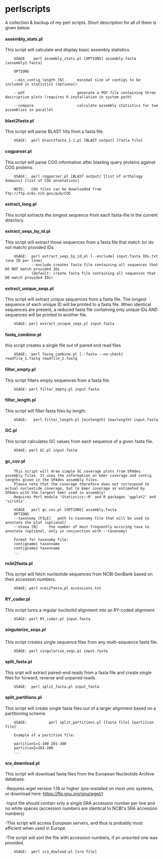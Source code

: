 # perlscripts

A collection & backup of my perl scripts. Short description for all of them is given below.


#### assembly_stats.pl 

This script will calculate and display basic assembly statistics.

        USAGE    perl assembly_stats.pl [OPTIONS] assembly.fasta [assembly2.fasta]

        OPTIONS

        --min_contig_length [N]      minimal size of contigs to be included in statistics (optional)

        --pdf                        generate a PDF file containing three descriptive plots (requires R installation in system path)

        --compare                    calculate assembly statistics for two assemblies in parallel


#### blast2fasta.pl

This script will parse BLAST hits from a fasta file.

        USAGE:	perl blast2fasta_1.1.pl [BLAST output] [fasta file]


#### cogparser.pl

This script will parse COG information after blasting query proteins against COG proteins.

        USAGE:	perl cogparser.pl [BLAST output] [list of orthology domains] [list of COG annotations]

        NOTE:	COG files can be downloaded from ftp://ftp.ncbi.nih.gov/pub/COG


#### extract_long.pl

This script extracts the longest sequence from each fasta-file in the current directory.


#### extract_seqs_by_id.pl                                              
This script will extract those sequences from a fasta file that match (or do not match) provided IDs

        USAGE:  perl extract_seqs_by_id.pl [--exclude] input.fasta IDs.txt (one ID per line)
                --exclude creates fasta file containing all sequences that DO NOT match provided IDs
                (default: create fasta file containing all sequences that DO match provided IDs)


#### extract_unique_seqs.pl

This script will extract unique sequences from a fasta file. The longest sequence of each unique ID will be printed to a fasta file.
When identical sequences are present, a reduced fasta file containing only unique IDs AND sequences will be printed to another file.

        USAGE: perl extract_unique_seqs.pl input.fasta


#### fastq_combine.pl                                                     
this script creates a single file out of paired end read files

        USAGE:  perl fastq_combine.pl [--fasta --no-check] readfile_1.fastq readfile_2.fastq


#### filter_empty.pl

This script filters empty sequences from a fasta file.

        USAGE: perl filter_empty.pl input.fasta


#### filter_length.pl                                                    
This script will filter fasta files by length.

        USAGE:   perl filter_length.pl [minlength] [maxlength] input.fasta


#### GC.pl

This script calculates GC values from each sequence of a given fasta file.

        USAGE: perl GC.pl input.fasta


#### gc_cov.pl
        This script will draw simple GC coverage plots from SPAdes assembly files. It uses the information on kmer coverage and contig lengths given in the SPAdes assembly files.
        Please note that the coverage therefore does not correspond to actual nucleotide coverage, but to kmer coverage as estimated by SPAdes with the largest kmer used in assembly!
        Requires Perl module 'Statistics::R' and R packages 'ggplot2' and 'viridis'.

        USAGE	perl gc_cov.pl [OPTIONS] assembly.fasta
        OPTIONS
        --taxonomy [FILE]	path to taxonomy file that will be used to annotate the plot (optional)
        --ntaxa [N]		the number of most frequently occuring taxa to annotate (optional, only in conjunction with --taxonomy)

        Format for taxonomy file:
        contigname1	taxonname
        contigname2	taxonname
        ...



#### ncbi2fasta.pl

This script will fetch nucleotide sequences from NCBI GenBank based on their accession numbers.

        USAGE: perl ncbi2fasta.pl accessions.txt


#### RY_coder.pl                                                           
This script turns a regular nucleotid alignment into an RY-coded alignment.

        USAGE: perl RY_coder.pl input.fasta


##### singularize_seqs.pl                                                 
This script creates single sequence files from any multi-sequence fasta file.

        USAGE: perl singularize_seqs.pl input.fasta


#### split_fasta.pl

This sript will extract paired-end reads from a fasta file and create single files for forward, reverse and unpaired reads.

        USAGE:  perl split_fasta.pl input_fasta


#### split_partitions.pl

This script will create single fasta files out of a larger alignment based on a partitioning scheme.

        USAGE:          perl split_partitions.pl [fasta file] [partition file]

        Example of a partition file:

        partition1=1-100 201-300
        partition2=101-200
        ...


#### sra_download.pl

This script will download fastq files from the European Nucleotide Archive database.

-Requires wget version 1.16 or higher (pre-installed on most unix systems, or download here: https://ftp.gnu.org/gnu/wget/)

-Input file should contain only a single SRA accession number per line and no white spaces (accession numbers are identical to NCBI's SRA accession numbers)

-This script will access European servers, and thus is probably most efficient when used in Europe.

-The script will sort the file with accession numbers, if an unsorted one was provided. 

        USAGE:	perl sra_dowload.pl [sra file]


